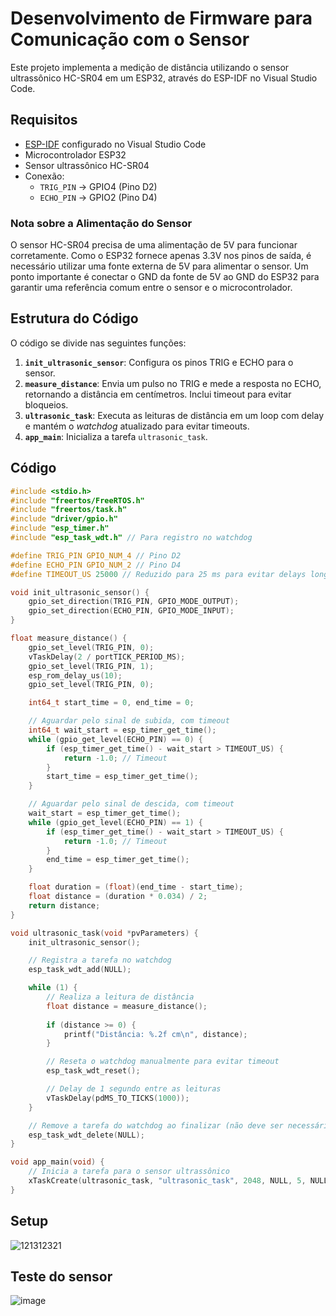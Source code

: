 # Desenvolvimento de Firmware para Comunicação com o Sensor

Este projeto implementa a medição de distância utilizando o sensor ultrassônico HC-SR04 em um ESP32, através do ESP-IDF no Visual Studio Code.

## Requisitos

- [ESP-IDF](https://github.com/espressif/esp-idf) configurado no Visual Studio Code
- Microcontrolador ESP32
- Sensor ultrassônico HC-SR04
- Conexão:
  - `TRIG_PIN` -> GPIO4 (Pino D2)
  - `ECHO_PIN` -> GPIO2 (Pino D4)

### Nota sobre a Alimentação do Sensor

O sensor HC-SR04 precisa de uma alimentação de 5V para funcionar corretamente. Como o ESP32 fornece apenas 3.3V nos pinos de saída, é necessário utilizar uma fonte externa de 5V para alimentar o sensor. Um ponto importante é conectar o GND da fonte de 5V ao GND do ESP32 para garantir uma referência comum entre o sensor e o microcontrolador.

## Estrutura do Código

O código se divide nas seguintes funções:

1. **`init_ultrasonic_sensor`**: Configura os pinos TRIG e ECHO para o sensor.
2. **`measure_distance`**: Envia um pulso no TRIG e mede a resposta no ECHO, retornando a distância em centímetros. Inclui timeout para evitar bloqueios.
3. **`ultrasonic_task`**: Executa as leituras de distância em um loop com delay e mantém o *watchdog* atualizado para evitar timeouts.
4. **`app_main`**: Inicializa a tarefa `ultrasonic_task`.

## Código

```c
#include <stdio.h>
#include "freertos/FreeRTOS.h"
#include "freertos/task.h"
#include "driver/gpio.h"
#include "esp_timer.h"
#include "esp_task_wdt.h" // Para registro no watchdog

#define TRIG_PIN GPIO_NUM_4 // Pino D2
#define ECHO_PIN GPIO_NUM_2 // Pino D4
#define TIMEOUT_US 25000 // Reduzido para 25 ms para evitar delays longos

void init_ultrasonic_sensor() {
    gpio_set_direction(TRIG_PIN, GPIO_MODE_OUTPUT);
    gpio_set_direction(ECHO_PIN, GPIO_MODE_INPUT);
}

float measure_distance() {
    gpio_set_level(TRIG_PIN, 0);
    vTaskDelay(2 / portTICK_PERIOD_MS);
    gpio_set_level(TRIG_PIN, 1);
    esp_rom_delay_us(10);
    gpio_set_level(TRIG_PIN, 0);

    int64_t start_time = 0, end_time = 0;

    // Aguardar pelo sinal de subida, com timeout
    int64_t wait_start = esp_timer_get_time();
    while (gpio_get_level(ECHO_PIN) == 0) {
        if (esp_timer_get_time() - wait_start > TIMEOUT_US) {
            return -1.0; // Timeout
        }
        start_time = esp_timer_get_time();
    }

    // Aguardar pelo sinal de descida, com timeout
    wait_start = esp_timer_get_time();
    while (gpio_get_level(ECHO_PIN) == 1) {
        if (esp_timer_get_time() - wait_start > TIMEOUT_US) {
            return -1.0; // Timeout
        }
        end_time = esp_timer_get_time();
    }

    float duration = (float)(end_time - start_time);
    float distance = (duration * 0.034) / 2;
    return distance;
}

void ultrasonic_task(void *pvParameters) {
    init_ultrasonic_sensor();

    // Registra a tarefa no watchdog
    esp_task_wdt_add(NULL);

    while (1) {
        // Realiza a leitura de distância
        float distance = measure_distance();
        
        if (distance >= 0) {
            printf("Distância: %.2f cm\n", distance);
        }

        // Reseta o watchdog manualmente para evitar timeout
        esp_task_wdt_reset();

        // Delay de 1 segundo entre as leituras
        vTaskDelay(pdMS_TO_TICKS(1000));
    }

    // Remove a tarefa do watchdog ao finalizar (não deve ser necessário neste caso)
    esp_task_wdt_delete(NULL);
}

void app_main(void) {
    // Inicia a tarefa para o sensor ultrassônico
    xTaskCreate(ultrasonic_task, "ultrasonic_task", 2048, NULL, 5, NULL);
}
```
## Setup

![121312321](https://github.com/user-attachments/assets/cb05f079-cc3d-4578-a342-8cd138a5efc2)


## Teste do sensor

![image](https://github.com/user-attachments/assets/4bb9173d-967a-4fff-adf3-38bdb4777c03)

